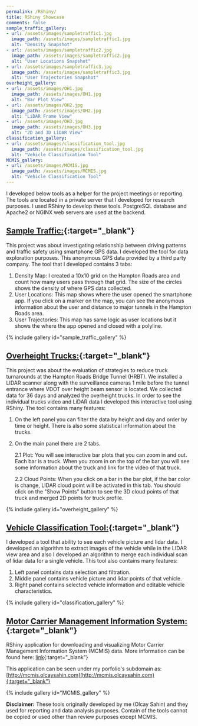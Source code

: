 ```yaml
---
permalink: /RShiny/
title: RShiny Showcase
comments: false
sample_traffic_gallery:
- url: /assets/images/sampletraffic1.jpg
  image_path: /assets/images/sampletraffic1.jpg
  alt: "Density Snapshot"  
- url: /assets/images/sampletraffic2.jpg
  image_path: /assets/images/sampletraffic2.jpg
  alt: "User Locations Snapshot"  
- url: /assets/images/sampletraffic3.jpg
  image_path: /assets/images/sampletraffic3.jpg
  alt: "User Trajectories Snapshot"
overheight_gallery:
- url: /assets/images/OH1.jpg
  image_path: /assets/images/OH1.jpg
  alt: "Bar Plot View"  
- url: /assets/images/OH2.jpg
  image_path: /assets/images/OH2.jpg
  alt: "LiDAR Frame View"  
- url: /assets/images/OH3.jpg
  image_path: /assets/images/OH3.jpg
  alt: "2D and 3D LiDAR View"
classification_gallery:
- url: /assets/images/classification_tool.jpg
  image_path: /assets/images/classification_tool.jpg
  alt: "Vehicle Classification Tool"  
MCMIS_gallery:
- url: /assets/images/MCMIS.jpg
  image_path: /assets/images/MCMIS.jpg
  alt: "Vehicle Classification Tool"
---
```


I developed below tools as a helper for the project meetings or reporting. The tools are located in a private server that I developed for research purposes. I used RShiny to develop these tools. PostgreSQL database and Apache2 or NGINX web servers are used at the backend.

##	[Sample Traffic:](http://128.82.122.156:8888/shiny/tt/){:target="_blank"}
This project was about investigating relationship between driving patterns and traffic safety using smartphone GPS data. I developed the tool for data exploration purposes. This anonymous GPS data provided by a third party company.
The tool that I developed contains 3 tabs:
1.	Density Map: I created a 10x10 grid on the Hampton Roads area and count how many users pass through that grid. The size of the circles shows the density of where GPS data collected.
2.	User Locations: This map shows where the user opened the smartphone app. If you click on a marker on the map, you can see the anonymous information about the user and distance to major tunnels in the Hampton Roads area.
3.	User Trajectories: This map has same logic as user locations but it shows the where the app opened and closed with a polyline.

{% include gallery id="sample_traffic_gallery" %}

##	[Overheight Trucks:](http://128.82.122.156:8888/shiny/hrbt/){:target="_blank"}
This project was about the evaluation of strategies to reduce truck turnarounds at the Hampton Roads Bridge Tunnel (HRBT).
We installed a LIDAR scanner along with the surveillance cameras 1 mile before the tunnel entrance where VDOT over height beam sensor is located. We collected data for 36 days and analyzed the overheight trucks. In order to see the individual trucks video and LiDAR data I developed this interactive tool using RShiny.
The tool contains many features:
1. On the left panel you can filter the data by height and day and order by time or height. There is also some statistical information about the trucks.
2. On the main panel there are 2 tabs.

    2.1 Plot: You will see interactive bar plots that you can zoom in and out. Each bar is a truck. When you zoom in on the top of the bar you will see some information about the truck and link for the video of that truck.

    2.2 Cloud Points: When you click on a bar in the bar plot, if the bar color is change, LIDAR cloud point will be activated in this tab. You should click on the "Show Points" button to see the 3D cloud points of that truck and merged 2D points for truck profile.

{% include gallery id="overheight_gallery" %}


##	[Vehicle Classification Tool:](http://128.82.122.156:8888/shiny/classification/){:target="_blank"}
I developed a tool that ability to see each vehicle picture and lidar data. I developed an algorithm to extract images of the vehicle while in the LIDAR view area and also I developed an algorithm to merge each individual scan of lidar data for a single vehicle.
This tool also contains many features:  
1.	Left panel contains data selection and filtration.
2.	Middle panel contains vehicle picture and lidar points of that vehicle.
3.	Right panel contains selected vehicle information and editable vehicle characteristics.

{% include gallery id="classification_gallery" %}

## [Motor Carrier Management Information System:](http://mcmis.olcaysahin.com){:target="_blank"}
RShiny application for downloading and visualizing Motor Carrier Management Information System (MCMIS) data.
More information can be found here: [link](https://ask.fmcsa.dot.gov/app/mcmiscatalog/d_census_mcmis_doc){:target="_blank"}

This application can be seen under my porfolio's subdomain as: [http://mcmis.olcaysahin.com](http://mcmis.olcaysahin.com){:target="_blank"}

{% include gallery id="MCMIS_gallery" %}

**Disclaimer:** These tools originally developed by me (Olcay Sahin) and they used for reporting and data analysis purposes. Contain of the tools cannot be copied or used other than review purposes except MCMIS.
